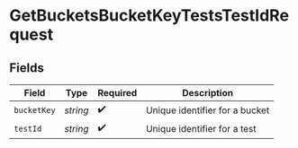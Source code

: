 # GetBucketsBucketKeyTestsTestIdRequest


## Fields

| Field                          | Type                           | Required                       | Description                    |
| ------------------------------ | ------------------------------ | ------------------------------ | ------------------------------ |
| `bucketKey`                    | *string*                       | :heavy_check_mark:             | Unique identifier for a bucket |
| `testId`                       | *string*                       | :heavy_check_mark:             | Unique identifier for a test   |